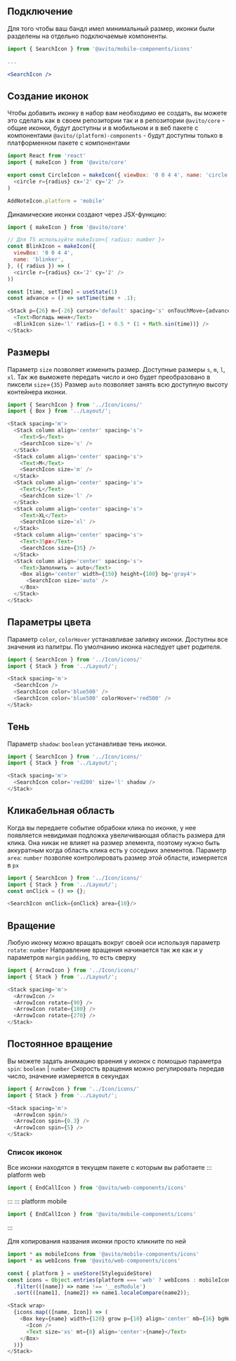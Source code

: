 ## Подключение
Для того чтобы ваш бандл имел минимальный размер, иконки были разделены на отдельно подключаемые компоненты.
```jsx static
import { SearchIcon } from '@avito/mobile-components/icons'

...

<SearchIcon />
```

## Создание иконок

Чтобы добавить иконку в набор вам необходимо ее создать, вы можете это сделать как в своем репозитории так и в репозитории
`@avito/core` - общие иконки, будут доступны и в мобильном и в веб пакете с компонентами
`@avito/(platform)-components` - будут доступны только в платформенном пакете с компонентами

```js static
import React from 'react'
import { makeIcon } from '@avito/core'

export const CircleIcon = makeIcon({ viewBox: '0 0 4 4', name: 'circle' },
  <circle r={radius} cx='2' cy='2' />
)

AddNoteIcon.platform = 'mobile'
```

Динамические иконки создают через JSX-функцию:

```js
import { makeIcon } from '@avito/core'

// Для TS используйте makeIcon<{ radius: number }>
const BlinkIcon = makeIcon({
  viewBox: '0 0 4 4',
  name: 'blinker',
}, ({ radius }) => (
  <circle r={radius} cx='2' cy='2' />
))

const [time, setTime] = useState(1)
const advance = () => setTime(time + .1);

<Stack p={26} m={-26} cursor='default' spacing='s' onTouchMove={advance} onMouseMove={advance}>
  <Text>Погладь меня</Text>
  <BlinkIcon size='l' radius={1 + 0.5 * (1 + Math.sin(time))} />
</Stack>
```


## Размеры
Параметр `size` позволяет изменить размер. Доступные размеры `s`, `m`, `l`, `xl`.
Так же выможете передать число и оно будет преобразовано в пиксели `size`=`{35}`
Размер `auto` позволяет занять всю доступную высоту контейнера иконки.

```js
import { SearchIcon } from '../Icon/icons/'
import { Box } from '../Layout/';

<Stack spacing='m'>
  <Stack column align='center' spacing='s'>
    <Text>S</Text>
    <SearchIcon size='s' />
  </Stack>
  <Stack column align='center' spacing='s'>
    <Text>M</Text>
    <SearchIcon size='m' />
  </Stack>
  <Stack column align='center' spacing='s'>
    <Text>L</Text>
    <SearchIcon size='l' />
  </Stack>
  <Stack column align='center' spacing='s'>
    <Text>XL</Text>
    <SearchIcon size='xl' />
  </Stack>
  <Stack column align='center' spacing='s'>
    <Text>35px</Text>
    <SearchIcon size={35} />
  </Stack>
  <Stack column align='center' spacing='s'>
    <Text>Заполнить — auto</Text>
    <Box align='center' width={150} height={100} bg='gray4'>
      <SearchIcon size='auto' />
    </Box>
  </Stack>
</Stack>
```

## Параметры цвета
Параметр `color`, `colorHover` устанавливае заливку иконки. Доступны все значения из палитры.
По умолчанию иконка наследует цвет родителя.

```js
import { SearchIcon } from '../Icon/icons/'
import { Stack } from '../Layout/';

<Stack spacing='m'>
  <SearchIcon />
  <SearchIcon color='blue500' />
  <SearchIcon color='blue500' colorHover='red500' />
</Stack>
```

## Тень
Параметр `shadow`: `boolean` устанавливае тень иконки.

```js
import { SearchIcon } from '../Icon/icons/'
import { Stack } from '../Layout/';

<Stack spacing='m'>
  <SearchIcon color='red200' size='l' shadow />
</Stack>
```

## Кликабельная область
Когда вы передаете событие обрабоки клика по иконке, у нее появляется невидимая подложка увеличивающая область размера для клика.
Она никак не влияет на размер элемента, поэтому нужно быть аккуратным когда область клика есть у соседних элементов.
Параметр `area`: `number` позволяе контролировать размер этой области, измеряется в `px`

```js
import { SearchIcon } from '../Icon/icons/'
import { Stack } from '../Layout/';
const onClick = () => {};

<SearchIcon onClick={onClick} area={10}/>
```

## Вращение
Любую иконку можно вращать вокруг своей оси используя параметр `rotate`: `number`
Направление вращения начинается так же как и у параметров `margin` `padding`, то есть сверху

```js
import { ArrowIcon } from '../Icon/icons/'
import { Stack } from '../Layout/';

<Stack spacing='m'>
  <ArrowIcon />
  <ArrowIcon rotate={90} />
  <ArrowIcon rotate={180} />
  <ArrowIcon rotate={270} />
</Stack>
```

## Постоянное вращение
Вы можете задать анимацию враения у иконок с помощью параметра `spin`: `boolean` | `number`
Скорость вращения можно регулировать передав число, значение измеряется в секундах

```js
import { ArrowIcon } from '../Icon/icons/'
import { Stack } from '../Layout/';

<Stack spacing='m'>
  <ArrowIcon spin/>
  <ArrowIcon spin={0.3} />
  <ArrowIcon spin={5} />
</Stack>
```

### Список иконок
Все иконки находятся в текущем пакете с которым вы работаете
::: platform web
```jsx static
import { EndCallIcon } from '@avito/web-components/icons'
```
:::
::: platform mobile
```jsx static
import { EndCallIcon } from '@avito/mobile-components/icons'
```
:::

Для копирования названия иконки просто кликните по ней

```js
import * as mobileIcons from '@avito/mobile-components/icons'
import * as webIcons from '@avito/web-components/icons'

const { platform } = useStore(StyleguideStore)
const icons = Object.entries(platform === 'web' ? webIcons : mobileIcons)
  .filter(([name]) => name !== '__esModule')
  .sort(([name1], [name2]) => name1.localeCompare(name2));

<Stack wrap>
  {icons.map(([name, Icon]) => (
    <Box key={name} width={120} grow p={10} align='center' mb={16} bgHover='gray4' column onClick={() => copyText(name)}>
      <Icon />
      <Text size='xs' mt={8} align='center'>{name}</Text>
    </Box>
  ))}
</Stack>
```
